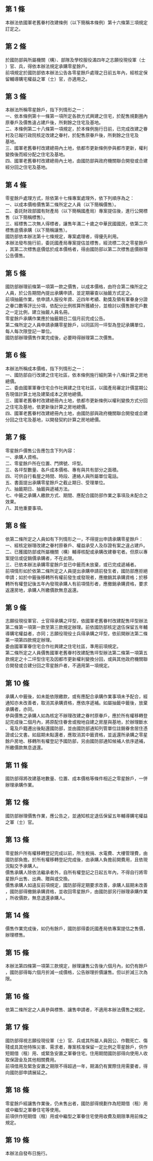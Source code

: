 第 1 條
-------
本辦法依國軍老舊眷村改建條例（以下簡稱本條例）第十六條第三項規定  
訂定之。

第 2 條
-------
於國防部與所屬機關（構）、部隊及學校服役滿四年之志願役現役軍（士  
）官、兵，得依本辦法規定承購零星餘戶。  
前項規定於國防部依本辦法公告各零星餘戶處理之日前五年內，經核定保  
留輔導購宅權益之軍（士）官，亦適用之。

第 3 條
-------
本辦法所稱零星餘戶，指下列情形之一：  
一、依本條例第十一條第一項所定各款方式興建之住宅，於配售規劃圈內  
    原眷戶及價售違占建戶後，所剩餘之住宅及基地。  
二、本條例第二十八條第一項規定，於本條例施行日前，已完成改建之眷  
    村及已報行政院核定改建之眷村，於配售原眷戶後，所剩餘之住宅及  
    基地。  
三、國軍老舊眷村改建總冊內土地，依都市更新條例參與都市更新，權利  
    變換後而經分配之住宅及基地。  
四、國軍老舊眷村改建總冊內土地，由國防部與政府機關聯合開發或合建  
    經分回之住宅及基地。

第 4 條
-------
零星餘戶處理方式，除依第十七條專案處理外，依下列順序為之：  
一、以成本價格價售第二條所定之人員（以下簡稱價售）。  
二、委託財政部國有財產局（以下簡稱國產局）專案提估後，進行公開標  
    售（以下簡稱標售）。  
三、經標售二次無人得標者，讓售年滿二十歲之中華民國國民，依第二次  
    標售底價承購（以下簡稱讓售）。  
國防部依本辦法第十七條規定，專案處理者，得優先利用。  
本辦法發布施行前，委託國產局專案提估並標售，經流標二次之零星餘戶  
，其第二次標售底價低於成本價格者，得由國防部以第二次標售底價辦理  
公告價售。

第 5 條
-------
國防部辦理前條第一項第一款之價售，以成本價格，由符合第二條所定之  
人員，於公告期間內提出承購申請，並定期審查以抽籤方式定之。  
前項抽籤作業，依申請人服役年資、近四年考績、勳獎及領有軍眷身分證  
之眷口數等評比分項，依配分比例核算所獲績分，並檢討以價售餘宅戶數  
之一定比例，建立抽籤人員名冊。  
零星餘戶承購作業應於抽籤期日二個月前完成公告。  
第二條所定之人員申請承購零星餘戶，以同區同一坪型為登記承購單位，  
每人每次限登記一單位。  
國防部辦理價售作業完成後，必要時得辦理第二次價售。

第 6 條
-------
本辦法所稱成本價格，指下列情形之一：  
一、國防部自行改建之住宅社區，依本條例施行細則第十八條計算之房地  
    總價。  
二、委由國軍軍眷住宅合作社興建之住宅社區，以國產局審定計價當期公  
    告現值計算土地及建築成本之房地總價。  
三、國軍老舊眷村改建總冊內土地，依都市更新條例以權利變換方式分回  
    之住宅及基地，依更新後計算之房地總價。  
四、國軍老舊眷村改建總冊內土地，由國防部與政府機關聯合開發或合建  
    分回之住宅及基地，以開發契約計算之房地總價。

第 7 條
-------
零星餘戶價售公告應包含下列內容：  
一、承購人資格。  
二、零星餘戶所在位置、門牌號、坪型。  
三、各坪型數量、各戶成本價格、專有與共有部分之面積。  
四、可供自行看屋之時間、時段、連絡人與所屬單位電話。  
五、書面提出承購零星餘戶之截止期日、受理單位。  
六、抽籤期日、抽籤與遞補方法。  
七、中籤之承購人繳款方式、期間、應配合國防部作業之事項及未配合之  
    效果。  
八、其他重要事項。

第 8 條
-------
依第二條所定之人員如有下列情形之一，不得提出申請承購零星餘戶：  
一、經核定辦理改建之眷村原眷戶、權益承受人及存證有案之違占建戶。  
二、已獲國防部或所屬機關（構）輔導核配或承購改建眷宅者。但原以專  
    案提估或促銷價承購者，不在此限。  
三、已依本辦法承購零星餘戶並已中籤而未放棄，或已完成遞補者。  
前項情形如於依第二條所定之人員提出承購申請前發生者，國防部應拒絕  
申請；如於中籤後移轉所有權前發生或發現者，應撤銷其承購資格；於移  
轉所有權登記後五年內發現承購人有前項情形者，應撤銷承購資格，要求  
返還房地，承購人所繳價款無息返還。

第 9 條
-------
志願役現役軍官、士官得承購之坪型，依國軍老舊眷村改建配售坪型辦法  
第二條第一項第一款至第三款規定辦理。前依國防部核定退伍保留五年輔  
導購宅權益者，亦同；志願役現役士兵得承購之坪型，依前開辦法第二條  
第一項第四款規定辦理。  
委由國軍軍眷住宅合作社興建之住宅社區，準用前項規定。  
第二條所定之人員價售國軍老舊眷村改建配售坪型辦法第二條第一項第五  
款規定之十二坪型住宅及因都市更新權利變換分回，或與其他政府機關聯  
合開發或合建分回之零星餘戶者，不適用第一項規定。

第 10 條
--------
承購人中籤後，如未能依限繳款，或有應配合承購作業事項未予配合，經  
通知亦未改善者，取消其承購資格，應依序遞補。如屬抽籤中籤後，放棄  
承購者，亦同。  
參與價售之承購人如為核定不辦理改建之眷村原眷戶，應於所有權移轉登  
記完成後二個月內，將原配住眷舍或撥地自建之房屋與基地，於辦理斷水  
、電及戶籍遷出後點還國防部，並由國防部通知列管單位註銷眷舍居住憑  
證或公文書。如屆期未點還者，應取消其中籤資格，並返還所承購之零星  
餘戶房地、移轉所有權登記予國防部，另由國防部通知候補人依序遞補，  
所繳價款無息退還。

第 11 條
--------
國防部得將改建基地數量、位置、成本價格等條件相近之零星餘戶，一併  
辦理承購作業。

第 12 條
--------
國防部辦理價售作業，應公告之，並通知核定退伍保留五年輔導購宅權益  
之軍（士）官。

第 13 條
--------
零星餘戶所有權移轉登記完成以前，所生稅捐、水電費、大樓管理費，由  
國防部負擔。於所有權移轉登記完成後，由承購人負擔前開費用，且依現  
況點交予承購人。  
價售承購人除依法繼承者外，自所有權登記之日起五年內，不得自行將零  
星餘戶出售、出典、贈與或交換。  
價售承購人如違反前項規定，國防部得定期要求改善，承購人屆期未改善  
，國防部得撤銷承購資格，並收回零星餘戶，由國防部另行辦理承購作業  
，所收價款，無息退還承購人。

第 14 條
--------
價售作業完成後，如仍有餘戶，國防部得委託國產局依專案提估之售價，  
辦理標售。

第 15 條
--------
本辦法第四條第一項第三款規定，辦理讓售公告後六個月內，如仍有餘戶  
，國防部得每六個月折減一成價格，公告辦理折價讓售。但以折減三次為  
限。

第 16 條
--------
依第二條所定之人員參與標售、讓售申請者，不適用本辦法價售之規定。

第 17 條
--------
國防部得視志願役現役軍（士）官、兵或其所屬人員因公、作戰死亡、傷  
殘或具其他特殊災害、需求者，專案核准保留一定比例之零星餘戶，供作  
短期借（租）用、或緊急安置之軍眷住宅。住用期間國防部得向使用人收  
取保證金及其他相關費用。  
前項借用及緊急安置之期限不得超過一年，期滿仍有實際住用需要者，得  
向國防部申請展延之。

第 18 條
--------
零星餘戶經讓售作業後，仍未售出者，國防部得規劃作為短期借（租）用  
或中繼型之軍眷住宅等使用。  
前項供作短期借（租）用或中繼型之軍眷住宅使用收費及期限準用前條之  
規定。

第 19 條
--------
本辦法自發布日施行。

